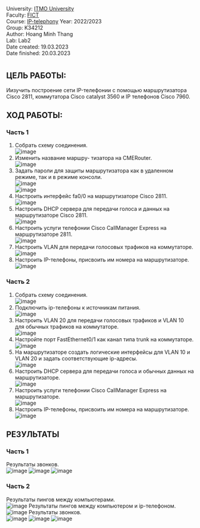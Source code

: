 University: [ITMO University](https://itmo.ru/ru/)  
Faculty: [FICT](https://fict.itmo.ru)  
Course: [IP-telephony](https://github.com/itmo-ict-faculty/ip-telephony) 
Year: 2022/2023  
Group: K34212  
Author: Hoang Minh Thang  
Lab: Lab2  
Date created: 19.03.2023  
Date finished: 20.03.2023
# 

## ЦЕЛЬ РАБОТЫ:
Иизучить построение сети IP-телефонии с помощью маршрутизатора Cisco 2811, коммутатора Cisco catalyst 3560 и IP телефонов Cisco 7960.
## ХОД РАБОТЫ:
### Часть 1
1. Собрать схему соединения.  
![image](https://user-images.githubusercontent.com/61542577/226306000-70299508-be8a-4fff-bf34-0cd308832ae7.png)
2. Изменить название маршру- тизатора на CMERouter.  
![image](https://user-images.githubusercontent.com/61542577/226304284-c7da6ea0-afd5-494f-a867-163b4a72e968.png)
3. Задать пароли для защиты маршрутизатора как в удаленном режиме, так и в режиме консоли.  
![image](https://user-images.githubusercontent.com/61542577/226304561-7968e149-73e6-46e0-855c-657310fe91e0.png)  
![image](https://user-images.githubusercontent.com/61542577/226304630-ffc4b5f4-4d79-4cc7-b2b6-ce5438c44ef9.png)
4. Настроить интерфейс fa0/0 на маршрутизаторе Cisco 2811.  
![image](https://user-images.githubusercontent.com/61542577/226305174-63f0a801-6336-41d0-9359-e7e0045e6dc0.png)
5. Настроить DHCP сервера для передачи голоса и данных на маршрутизаторе Cisco 2811.  
![image](https://user-images.githubusercontent.com/61542577/226305381-6561cdaf-cf1b-4cb8-a006-ecfee7c97fe6.png)
6. Настроить услуги телефонии Cisco CallManager Express на маршрутизаторе 2811.  
![image](https://user-images.githubusercontent.com/61542577/226306499-a5dbcbc0-c799-47e3-b349-65906f23d2bf.png)
7. Настроить VLAN для передачи голосовых трафиков на коммутаторе.  
![image](https://user-images.githubusercontent.com/61542577/226305840-499040f7-18c7-4d73-b6de-6e9da09f8ecc.png)
8. Настроить IP-телефоны, присвоить им номера на маршрутизаторе.  
![image](https://user-images.githubusercontent.com/61542577/226306632-14be141d-fb59-4c4f-b5f5-273dd9c08aed.png)

### Часть 2
1. Собрать схему соединения.  
![image](https://user-images.githubusercontent.com/61542577/226307776-03dc442a-13da-4b49-b42b-b4d02ca0b544.png)
2. Подключить ip-телефоны к источникам питания.  
![image](https://user-images.githubusercontent.com/61542577/226309743-7324018e-d86c-4615-8de9-a95f4e246a69.png)
3. Настроить VLAN 20 для передачи голосовых трафиков и VLAN 10 для обычных трафиков на коммутаторе.  
![image](https://user-images.githubusercontent.com/61542577/226308220-ecc09b96-75b6-4950-9e50-22931f3c58f0.png)
4. Настройте порт FastEthernet0/1 как канал типа trunk на коммутаторе.  
![image](https://user-images.githubusercontent.com/61542577/226308460-da884a15-5ffd-4ca2-ab6d-ea623dbe1bab.png)
5. На маршрутизаторе создать логические интерфейсы для VLAN 10 и VLAN 20 и задать соответствующие ip-адресы.  
![image](https://user-images.githubusercontent.com/61542577/226308923-d27c0084-e3e7-4bd1-b7b3-f413ae9057ed.png)
6. Настроить DHCP сервера для передачи голоса и обычных данных на маршрутизаторе.  
![image](https://user-images.githubusercontent.com/61542577/226309112-e1c373fb-6114-4e65-add6-a929dd8be346.png)
7. Настроить услуги телефонии Cisco CallManager Express на маршрутизаторе.  
![image](https://user-images.githubusercontent.com/61542577/226309322-f7bc3e6c-eb27-4f1f-86dc-ce6668c3bf3a.png)
8. Настроить IP-телефоны, присвоить им номера на маршрутизаторе.  
![image](https://user-images.githubusercontent.com/61542577/226309508-96783007-18fd-4d0d-a3ac-531760a5ce5b.png)

## РЕЗУЛЬТАТЫ
### Часть 1
Результаты звонков.  
![image](https://user-images.githubusercontent.com/61542577/226310108-4f7fa519-169d-4a1b-ade4-de7351982fe9.png)
![image](https://user-images.githubusercontent.com/61542577/226310242-001c6573-dac4-4406-948e-bf45acc07d75.png)
![image](https://user-images.githubusercontent.com/61542577/226310341-d89f7a24-0934-4eb6-af75-8365c2e77d34.png)

### Часть 2
Результаты пингов между компьютерами.  
![image](https://user-images.githubusercontent.com/61542577/226310690-1bf64164-8a22-4907-9805-509d661a7c57.png)
Результаты пингов между компьютером и ip-телефоном.  
![image](https://user-images.githubusercontent.com/61542577/226311006-0c05c80b-c09d-484c-b987-8a762b7f8eb9.png)
Результаты звонков.  
![image](https://user-images.githubusercontent.com/61542577/226311098-2e6aa882-24b9-4b00-80b5-209dc5503ce6.png)
![image](https://user-images.githubusercontent.com/61542577/226311182-e7bf49b5-9cb8-4a3c-b463-c6168893362b.png)
![image](https://user-images.githubusercontent.com/61542577/226311290-33408606-7527-4a76-9794-74b041a04b30.png)


